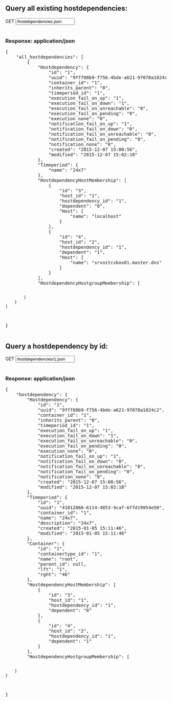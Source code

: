 ## Query all existing hostdependencies:

<div class="input-group">
	<span class="input-group-addon bg-color-green txt-color-white">GET</span>
	<input type="text" class="form-control" readonly="readonly" value="/hostdependencies.json">
</div>
<br />
<div class="panel panel-primary">
	<div class="panel-heading">
		<h3 class="panel-title">Response: application/json</h3>
	</div>
	<div class="panel-body">
		<pre>
{
    "all_hostdependencies": [
        {
            "Hostdependency": {
                "id": "1",
                "uuid": "9fff08b9-f756-4bde-a621-97078a1824c2",
                "container_id": "1",
                "inherits_parent": "0",
                "timeperiod_id": "1",
                "execution_fail_on_up": "1",
                "execution_fail_on_down": "1",
                "execution_fail_on_unreachable": "0",
                "execution_fail_on_pending": "0",
                "execution_none": "0",
                "notification_fail_on_up": "1",
                "notification_fail_on_down": "0",
                "notification_fail_on_unreachable": "0",
                "notification_fail_on_pending": "0",
                "notification_none": "0",
                "created": "2015-12-07 15:00:56",
                "modified": "2015-12-07 15:02:18"
            },
            "Timeperiod": {
                "name": "24x7"
            },
            "HostdependencyHostMembership": [
                {
                    "id": "3",
                    "host_id": "1",
                    "hostdependency_id": "1",
                    "dependent": "0",
                    "Host": {
                        "name": "localhost"
                    }
                },
                {
                    "id": "4",
                    "host_id": "2",
                    "hostdependency_id": "1",
                    "dependent": "1",
                    "Host": {
                        "name": "srvoitcvbox01.master.dns"
                    }
                }
            ],
            "HostdependencyHostgroupMembership": [

            ]
        }
    ]
}
		</pre>
	</div>
</div>

## Query a hostdependency by id:
<div class="input-group">
	<span class="input-group-addon bg-color-green txt-color-white">GET</span>
	<input type="text" class="form-control" readonly="readonly" value="/hostdependencies/1.json">
</div>
<br />
<div class="panel panel-primary">
	<div class="panel-heading">
		<h3 class="panel-title">Response: application/json</h3>
	</div>
	<div class="panel-body">
		<pre>
{
    "hostdependency": {
        "Hostdependency": {
            "id": "1",
            "uuid": "9fff08b9-f756-4bde-a621-97078a1824c2",
            "container_id": "1",
            "inherits_parent": "0",
            "timeperiod_id": "1",
            "execution_fail_on_up": "1",
            "execution_fail_on_down": "1",
            "execution_fail_on_unreachable": "0",
            "execution_fail_on_pending": "0",
            "execution_none": "0",
            "notification_fail_on_up": "1",
            "notification_fail_on_down": "0",
            "notification_fail_on_unreachable": "0",
            "notification_fail_on_pending": "0",
            "notification_none": "0",
            "created": "2015-12-07 15:00:56",
            "modified": "2015-12-07 15:02:18"
        },
        "Timeperiod": {
            "id": "1",
            "uuid": "41012866-6114-4853-9caf-6ffd19954e50",
            "container_id": "1",
            "name": "24x7",
            "description": "24x7",
            "created": "2015-01-05 15:11:46",
            "modified": "2015-01-05 15:11:46"
        },
        "Container": {
            "id": "1",
            "containertype_id": "1",
            "name": "root",
            "parent_id": null,
            "lft": "1",
            "rght": "46"
        },
        "HostdependencyHostMembership": [
            {
                "id": "3",
                "host_id": "1",
                "hostdependency_id": "1",
                "dependent": "0"
            },
            {
                "id": "4",
                "host_id": "2",
                "hostdependency_id": "1",
                "dependent": "1"
            }
        ],
        "HostdependencyHostgroupMembership": [

        ]
    }
}
		</pre>
	</div>
</div>

